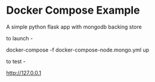 Docker Compose Example
======================

A simple python flask app with mongodb backing store

to launch -

docker-compose -f docker-compose-node.mongo.yml up

to test - 

http://127.0.0.1

